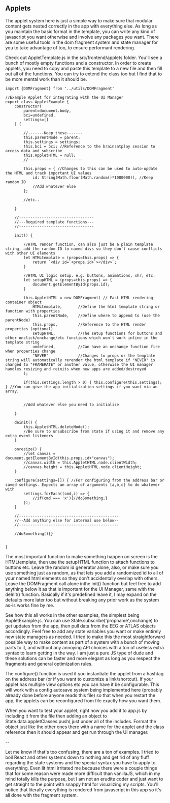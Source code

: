 ## Applets
The applet system here is just a simple way to make sure that modular content gets nested correctly in the app with everything else. As long as you maintain the basic format in the template, you can write any kind of javascript you want otherwise and involve any packages you want. There are some useful tools in the dom fragment system and state manager for you to take advantage of too, to ensure performant rendering.

Check out AppletTemplate.js in the src/frontend/applets folder. You'll see a bunch of mostly empty functions and a constructor. In order to create applets, you need to copy and paste this template to a new file and then fill out all of the functions. You can try to extend the class too but I find that to be more mental work than it should be. 

```
import {DOMFragment} from '../utils/DOMFragment'

//Example Applet for integrating with the UI Manager
export class AppletExample {
    constructor(
        parent=document.body,
        bci=undefined,
        settings=[]
    ) {
    
        //-------Keep these------- 
        this.parentNode = parent;
        this.settings = settings;
        this.bci = bci; //Reference to the brainsatplay session to access data and subscribe
        this.AppletHTML = null;
        //------------------------

        this.props = { //Changes to this can be used to auto-update the HTML and track important UI values 
            id: String(Math.floor(Math.random()*1000000)), //Keep random ID
            //Add whatever else
        };

        //etc..

    }

    //---------------------------------
    //---Required template functions---
    //---------------------------------

    init() {

        //HTML render function, can also just be a plain template string, add the random ID to named divs so they don't cause conflicts with other UI elements
        let HTMLtemplate = (props=this.props) => { 
            return `<div id=`+props.id+`></div>`;
        }

        //HTML UI logic setup. e.g. buttons, animations, xhr, etc.
        let setupHTML = (props=this.props) => {
            document.getElementById(props.id);
        }

        this.AppletHTML = new DOMFragment( // Fast HTML rendering container object
            HTMLtemplate,       //Define the html template string or function with properties
            this.parentNode,    //Define where to append to (use the parentNode)
            this.props,         //Reference to the HTML render properties (optional)
            setupHTML,          //The setup functions for buttons and other onclick/onchange/etc functions which won't work inline in the template string
            undefined,          //Can have an onchange function fire when properties change
            "NEVER"             //Changes to props or the template string will automatically rerender the html template if "NEVER" is changed to "FRAMERATE" or another value, otherwise the UI manager handles resizing and reinits when new apps are added/destroyed
        );  

        if(this.settings.length > 0) { this.configure(this.settings); } //You can give the app initialization settings if you want via an array.


        //Add whatever else you need to initialize
    
    }

    deinit() {
        this.AppletHTML.deleteNode();
        //Be sure to unsubscribe from state if using it and remove any extra event listeners
    }

    onresize() {
        //let canvas = document.getElementById(this.props.id+"canvas");
        //canvas.width = this.AppletHTML.node.clientWidth;
        //canvas.height = this.AppletHTML.node.clientHeight;
    }

    configure(settings=[]) { //For configuring from the address bar or saved settings. Expects an array of arguments [a,b,c] to do whatever with
        settings.forEach((cmd,i) => {
            //if(cmd === 'x'){//doSomething;}
        });
    }

    //--------------------------------------------
    //--Add anything else for internal use below--
    //--------------------------------------------

    //doSomething(){}

   
} 
```


The most important function to make something happen on screen is the HTMLtemplate, then use the setupHTML function to attach functions to buttons etc. Leave the random id generator alone, also, or make sure you use something just as random, as that lets you add a randomized id to all of your named html elements so they don't accidentally overlap with others. Leave the DOMFragment call alone inthe init() function but feel free to add anything below it as that is important for the UI Manager, same with the deInit() function. Basically if it's predefined leave it, I may expand on the defaults more later too but without breaking any prior work as the system as-is works fine by me.

See how this all works in the other examples, the simplest being AppletExample.js. You can use State.subscribe('propname',onchange) to get updates from the app, then pull data from the EEG or ATLAS objects accordingly. Feel free to add any state variables you want or make entirely new state managers as needed. I tried to make this the most straightforward possible way to make content as part of a system with a bunch of moving parts to it, and without any annoying API choices with a ton of useless extra syntax to learn getting in the way. I am just a pure JS type of dude and these solutions can be faster and more elegant as long as you respect the fragments and general optimization rules.

The configure() function is used if you instantiate the applet from a hashtag on the address bar (or if you want to customize a link/shortcut). If your applet has multiple view options etc you can have it be configurable. This will work with a config autosave system being implemented here (probably already done before anyone reads this file) so that when you restart the app, the applets can be reconfigured from file exactly how you want them.

When you want to test your applet, right now you add it to app.js by including it from the file then adding an object to 
State.data.appletClasses.push( just under all of the includes. Format the object just like the other ones there with a name for the applet and the class reference then it should appear and get run through the UI manager.

--

Let me know if that's too confusing, there are a ton of examples. I tried to boil React and other systems down to nothing and get rid of any fluff regarding the state systems and the special syntax you have to apply to everything. Even lit html irritated me because there were a couple things that for some reason were made more difficult than vanillaJS, which in my mind totally kills the purpose, but I am not an erudite coder and just want to get straight to the point with snappy html for visualizing my scripts. You'll notice that literally everything is rendered from javascript in this app so it's all done with the fragment system.
